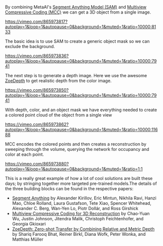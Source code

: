 <!--[metadata]
title = "Single image 3D reconstruction using MCC, SAM, and ZoeDepth"
source = "https://github.com/rerun-io/MCC"
tags = ["2D", "3D", "segmentation", "point-cloud", "sam", "Paper Walkthrough"]
thumbnail = "https://static.rerun.io/single-image-3D-reconstruction/c54498053d53148cfa43901f39a084c549df2b72/480w.png"
thumbnail_dimensions = [480, 480]
-->


By combining MetaAI's [Segment Anything Model (SAM)](https://github.com/facebookresearch/segment-anything) and [Multiview Compressive Coding (MCC)](https://github.com/facebookresearch/MCC) we can get a 3D object from a single image.


https://vimeo.com/865973817?autoplay=1&loop=1&autopause=0&background=1&muted=1&ratio=10000:8133

The basic idea is to use SAM to create a generic object mask so we can exclude the background.


https://vimeo.com/865973836?autoplay=1&loop=1&autopause=0&background=1&muted=1&ratio=10000:7941

The next step is to generate a depth image. Here we use the awesome [ZoeDepth](https://github.com/isl-org/ZoeDepth) to get realistic depth from the color image.


https://vimeo.com/865973850?autoplay=1&loop=1&autopause=0&background=1&muted=1&ratio=10000:7941

With depth, color, and an object mask we have everything needed to create a colored point cloud of the object from a single view


https://vimeo.com/865973862?autoplay=1&loop=1&autopause=0&background=1&muted=1&ratio=10000:11688

MCC encodes the colored points and then creates a reconstruction by sweeping through the volume, querying the network for occupancy and color at each point.


https://vimeo.com/865973880?autoplay=1&loop=1&autopause=0&background=1&muted=1&ratio=1:1

This is a really great example of how a lot of cool solutions are built these days; by stringing together more targeted pre-trained models.The details of the three building blocks can be found in the respective papers:
- [Segment Anything](https://arxiv.org/abs/2304.02643) by Alexander Kirillov, Eric Mintun, Nikhila Ravi, Hanzi Mao, Chloe Rolland, Laura Gustafson, Tete Xiao, Spencer Whitehead, Alexander C. Berg, Wan-Yen Lo, Piotr Dollár, and Ross Girshick
- [Multiview Compressive Coding for 3D Reconstruction](https://arxiv.org/abs/2301.08247) by Chao-Yuan Wu, Justin Johnson, Jitendra Malik, Christoph Feichtenhofer, and Georgia Gkioxari
- [ZoeDepth: Zero-shot Transfer by Combining Relative and Metric Depth](https://arxiv.org/abs/2302.12288) by Shariq Farooq Bhat, Reiner Birkl, Diana Wofk, Peter Wonka, and Matthias Müller
